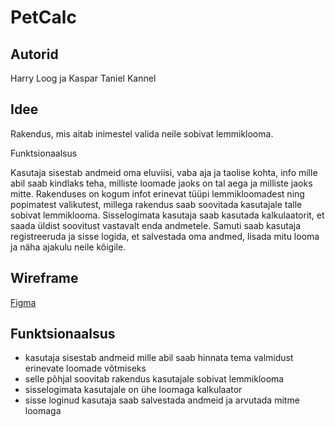 # PetCalc

## Autorid

Harry Loog ja Kaspar Taniel Kannel

## Idee

Rakendus, mis aitab inimestel valida neile sobivat lemmiklooma.

Funktsionaalsus

Kasutaja sisestab andmeid oma eluviisi, vaba aja ja taolise kohta, info mille abil saab kindlaks teha, milliste loomade jaoks on tal aega ja milliste jaoks mitte. Rakenduses on kogum infot erinevat tüüpi lemmikloomadest ning popimatest valikutest, millega rakendus saab soovitada kasutajale talle sobivat lemmiklooma. Sisselogimata kasutaja saab kasutada kalkulaatorit, et saada üldist soovitust vastavalt enda andmetele. Samuti saab kasutaja registreeruda ja sisse logida, et salvestada oma andmed, lisada mitu looma ja näha ajakulu neile kõigile.

## Wireframe

[Figma](https://www.figma.com/file/AoIzRBOuuewpDRLmZklFHQ/Petcalc?node-id=0%3A1)

## Funktsionaalsus

* kasutaja sisestab andmeid mille abil saab hinnata tema valmidust erinevate loomade võtmiseks
* selle põhjal soovitab rakendus kasutajale sobivat lemmiklooma
* sisselogimata kasutajale on ühe loomaga kalkulaator
* sisse loginud kasutaja saab salvestada andmeid ja arvutada mitme loomaga
